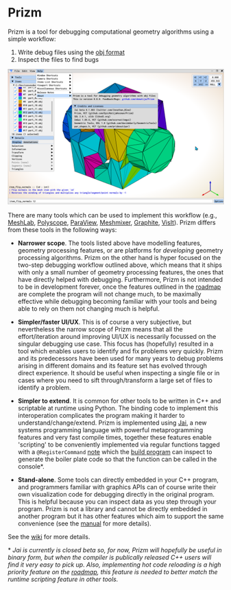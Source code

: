 # Prizm

Prizm is a tool for debugging computational geometry algorithms using a simple workflow:

1. Write debug files using the [obj format](https://paulbourke.net/dataformats/obj/)
2. Inspect the files to find bugs

<p align="center">
  <img src="docs/Prizm_0.8.0.png" width="640" title="Prizm 0.8.0 Screenshot" alt="Prizm 0.8.0 Screenshot">
</p>

There are many tools which can be used to implement this workflow (e.g., [MeshLab](https://www.meshlab.net/), [Polyscope](https://polyscope.run/), [ParaView](https://www.paraview.org/), [Meshmixer](https://meshmixer.com/), [Graphite](https://github.com/BrunoLevy/GraphiteThree), [VisIt](https://github.com/visit-dav/visit)). Prizm differs from these tools in the following ways:

* **Narrower scope**.  The tools listed above have modelling features, geometry processing features, or are platforms for _developing_ geometry processing algorithms. Prizm on the other hand is hyper focused on the two-step debugging workflow outlined above, which means that it ships with only a small number of geometry processing features, the ones that have directly helped with debugging.  Furthermore, Prizm is not intended to be in development forever, once the features outlined in the [roadmap](docs/ROADMAP.md) are complete the program will not change much, to be maximally effective while debugging becoming familiar with your tools and being able to rely on them not changing much is helpful.

* **Simpler/faster UI/UX**.  This is of course a very subjective, but nevertheless the narrow scope of Prizm means that all the effort/iteration around improving UI/UX is necessarily focussed on the singular debugging use case.  This focus has (hopefully) resulted in a tool which enables users to identify and fix problems very quickly.  Prizm and its predecessors have been used for many years to debug problems arising in different domains and its feature set has evolved through direct experience. It should be useful when inspecting a single file or in cases where you need to sift through/transform a large set of files to identify a problem.

* **Simpler to extend**. It is common for other tools to be written in C++ and scriptable at runtime using Python.  The binding code to implement this interoperation complicates the program making it harder to understand/change/extend.  Prizm is implemented using [Jai](https://youtube.com/playlist?list=PLmV5I2fxaiCKfxMBrNsU1kgKJXD3PkyxO&si=WBp0cEltcc6PuWS5), a new systems programming language with powerful metaprogramming features and very fast compile times, together these features enable 'scripting' to be conveniently implemented via regular functions tagged with a `@RegisterCommand` [note](https://github.com/Jai-Community/Jai-Community-Library/wiki/Metaprogramming#notes) which the [build program](first.jai) can inspect to generate the boiler plate code so that the function can be called in the console*.

* **Stand-alone**.  Some tools can directly embedded in your C++ program, and programmers familiar with graphics APIs can of course write their own visualization code for debugging directly in the original program.  This is helpful because you can inspect data as you step through your program.  Prizm is not a library and cannot be directly embedded in another program but it has other features which aim to support the same convenience (see  the [manual](docs/MANUAL.md) for more details).

See the [wiki](https://github.com/okmatija/Prizm/wiki) for more details.

\* _Jai is currently is closed beta so, for now, Prizm will hopefully be useful in binary form, but when the compiler is publically released C++ users will find it very easy to pick up.  Also, implementing hot code reloading is a high priority feature on the [roadmap](docs/ROADMAP.md), this feature is needed to better match the runtime scripting feature in other tools._
